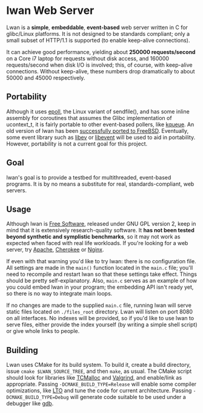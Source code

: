 lwan Web Server
===============

Lwan is a **simple**, **embeddable**, **event-based** web server written in C for glibc/Linux platforms.  It is not designed to be standards compliant; only a small subset of HTTP/1.1 is supported (to enable keep-alive connections).

It can achieve good performance, yielding about **250000 requests/second** on a Core i7 laptop for requests without disk access, and 160000 requests/second when disk I/O is involved; this, of course, with keep-alive connections.  Without keep-alive, these numbers drop dramatically to about 50000 and 45000 respectively.

Portability
-----------

Although it uses [epoll](https://en.wikipedia.org/wiki/Epoll), the Linux variant of sendfile(), and has some inline assembly for coroutines that assumes the Glibc implementation of ucontext_t, it is fairly portable to other event-based pollers, like [kqueue](https://en.wikipedia.org/wiki/Kqueue).  An old version of lwan has been [successfully ported to FreeBSD](https://github.com/rakuco/lwan/tree/kqueue-port).  Eventually, some event library such as [libev](http://libev.schmorp.de) or [libevent](http://libevent.org) will be used to aid in portability.  However, portability is not a current goal for this project.

Goal
----

lwan's goal is to provide a testbed for multithreaded, event-based programs.  It is by no means a substitute for real, standards-compliant, web servers.

Usage
-----

Although lwan is [Free Software](http://www.gnu.org/philosophy/free-sw.html), released under GNU GPL version 2, keep in mind that it is extensively research-quality software.  It **has not been tested beyond synthetic and symplistic benchmarks**, so it may not work as expected when faced with real life workloads.  If you're looking for a web server, try [Apache](http://apache.org), [Cherokee](http://www.cherokee-project.com) or [Nginx](http://nginx.org).

If even with that warning you'd like to try lwan: there is no configuration file.  All settings are made in the `main()` function located in the `main.c` file; you'll need to recompile and restart lwan so that these settings take effect.  Things should be pretty self-explanatory.  Also, `main.c` serves as an example of how you could embed lwan in your program; the embedding API isn't ready yet, so there is no way to integrate main loops.

If no changes are made to the supplied `main.c` file, running lwan will serve static files located on `./files_root` directory.  Lwan will listen on port 8080 on all interfaces.  No indexes will be provided, so if you'd like to use lwan to serve files, either provide the index yourself (by writing a simple shell script) or give whole links to people.

Building
--------

Lwan uses CMake for its build system. To build it, create a build directory, issue `cmake $LWAN_SOURCE_TREE`, and then `make`, as usual. The CMake script should look for libraries like [TCMalloc](https://code.google.com/p/gperftools/) and [Valgrind](http://valgrind.org), and enable/link as appropriate. Passing `-DCMAKE_BUILD_TYPE=Release` will enable some compiler optimizations, like [LTO](http://gcc.gnu.org/wiki/LinkTimeOptimization) and tune the code for current architecture. Passing `-DCMAKE_BUILD_TYPE=Debug` will generate code suitable to be used under a debugger like [gdb](http://www.gnu.org/software/gdb/).
